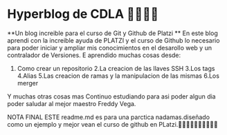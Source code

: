 # Hyperblog de CDLA 🐱‍👤🐱‍👤
**Un blog increible para el curso de Git y Github de Platzi
** En este blog aprendi con la increible ayuda de PLATZI  y el curso de Github lo necesario para poder iniciar y ampliar mis conocimientos en el desarollo web y un contralador de Versiones.
 E aprendido muchas cosas desde:
 1. Como crear un repositorio 
2.La creacion de las llaves SSH 
3.Los tags 
4.Alias 
5.Las creacion de ramas y la manipulacion de las mismas 
6.Los merger

 Y muchas otras cosas mas 
 Continuo estudiando para asi poder algun dia poder saludar al mejor maestro Freddy Vega.
  
  NOTA FINAL ESTE readme.md es para una parctica nadamas.diseñado como un ejemplo y mejor vean el curso de github en PLatzi.🐱‍🚀🐱‍👓🐱‍🐉🐱‍💻🐱‍🏍
